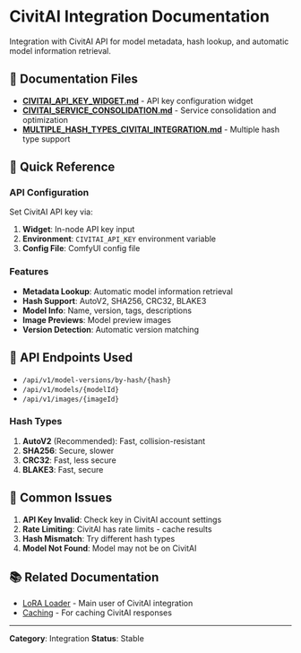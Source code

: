 # CivitAI Integration Documentation

Integration with CivitAI API for model metadata, hash lookup, and automatic model information retrieval.

## 📄 Documentation Files

- **[CIVITAI_API_KEY_WIDGET.md](CIVITAI_API_KEY_WIDGET.md)** - API key configuration widget
- **[CIVITAI_SERVICE_CONSOLIDATION.md](CIVITAI_SERVICE_CONSOLIDATION.md)** - Service consolidation and optimization
- **[MULTIPLE_HASH_TYPES_CIVITAI_INTEGRATION.md](MULTIPLE_HASH_TYPES_CIVITAI_INTEGRATION.md)** - Multiple hash type support

## 🎯 Quick Reference

### API Configuration

Set CivitAI API key via:

1. **Widget**: In-node API key input
2. **Environment**: `CIVITAI_API_KEY` environment variable
3. **Config File**: ComfyUI config file

### Features

- **Metadata Lookup**: Automatic model information retrieval
- **Hash Support**: AutoV2, SHA256, CRC32, BLAKE3
- **Model Info**: Name, version, tags, descriptions
- **Image Previews**: Model preview images
- **Version Detection**: Automatic version matching

## 🔧 API Endpoints Used

- `/api/v1/model-versions/by-hash/{hash}`
- `/api/v1/models/{modelId}`
- `/api/v1/images/{imageId}`

### Hash Types

1. **AutoV2** (Recommended): Fast, collision-resistant
2. **SHA256**: Secure, slower
3. **CRC32**: Fast, less secure
4. **BLAKE3**: Fast, secure

## 🐛 Common Issues

1. **API Key Invalid**: Check key in CivitAI account settings
2. **Rate Limiting**: CivitAI has rate limits - cache results
3. **Hash Mismatch**: Try different hash types
4. **Model Not Found**: Model may not be on CivitAI

## 📚 Related Documentation

- [LoRA Loader](../../nodes/lora-loader/) - Main user of CivitAI integration
- [Caching](../../infrastructure/caching/) - For caching CivitAI responses

---

**Category**: Integration
**Status**: Stable
